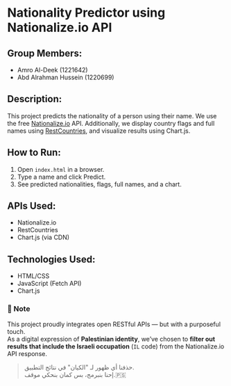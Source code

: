 # Nationality Predictor using Nationalize.io API

## Group Members:
- Amro Al-Deek (1221642)
- Abd Alrahman Hussein (1220699)

## Description:
This project predicts the nationality of a person using their name. We use the free [Nationalize.io](https://nationalize.io) API. Additionally, we display country flags and full names using [RestCountries](https://restcountries.com), and visualize results using Chart.js.

## How to Run:
1. Open `index.html` in a browser.
2. Type a name and click Predict.
3. See predicted nationalities, flags, full names, and a chart.

## APIs Used:
- Nationalize.io
- RestCountries
- Chart.js (via CDN)

## Technologies Used:
- HTML/CSS
- JavaScript (Fetch API)
- Chart.js

### 📝 Note

This project proudly integrates open RESTful APIs — but with a purposeful touch.  
As a digital expression of **Palestinian identity**, we’ve chosen to **filter out results that include the Israeli occupation** (`IL` code) from the Nationalize.io API response.

> حذفنا أي ظهور لـ "الكيان" في نتائج التطبيق.  
> إحنا بنبرمج، بس كمان بنحكي موقف.🇵🇸
